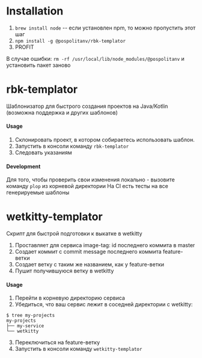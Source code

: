 # Installation

1. `brew install node` -- если установлен npm, то можно пропустить этот шаг
2. `npm install -g @pospolitanv/rbk-templator`
3. PROFIT

В случае ошибки: `rm -rf /usr/local/lib/node_modules/@pospolitanv` и установить пакет заново

# rbk-templator

Шаблонизатор для быстрого создания проектов на Java/Kotlin (возможна поддержка и других шаблонов)

#### Usage

1. Склонировать проект, в котором собираетесь использовать шаблон.
2. Запустить в консоли команду `rbk-templator`
3. Следовать указаниям

#### Development

Для того, чтобы проверить свои изменения локально - вызовите команду `plop` из корневой директории
На CI есть тесты на все генерируемые шаблоны

# wetkitty-templator

Скрипт для быстрой подготовки к выкатке в wetkitty

1. Проставляет для сервиса image-tag: id последнего коммита в master
2. Создает коммит с commit message последнего коммита feature-ветки
3. Создает ветку с таким же названием, как у feature-ветки
4. Пушит получившуюся ветку в wetkitty

#### Usage

1. Перейти в корневую директорию сервиса
2. Убедиться, что ваш сервис лежит в соседней директории с wetkitty:
```shell script
$ tree my-projects 
my-projects
├── my-service
└── wetkitty
``` 
3. Переключиться на feature-ветку
4. Запустить в консоли команду `wetkitty-templator`

